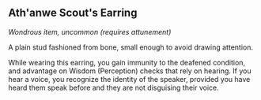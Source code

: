 ## Ath'anwe Scout's Earring
*Wondrous item, uncommon (requires attunement)*

A plain stud fashioned from bone, small enough to avoid drawing attention.

While wearing this earring, you gain immunity to the deafened condition, and advantage on Wisdom (Perception) checks that rely on hearing. If you hear a voice, you recognize the identity of the speaker, provided you have heard them speak before and they are not disguising their voice.
